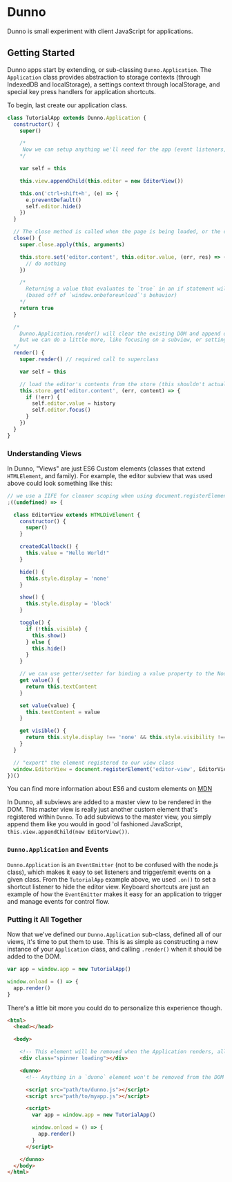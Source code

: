 # Dunno

Dunno is small experiment with client JavaScript for applications.

## Getting Started

Dunno apps start by extending, or sub-classing `Dunno.Application`. The `Application` class provides abstraction to storage contexts (through IndexedDB and localStorage), a settings context through localStorage, and special key press handlers for application shortcuts.

To begin, last create our application class.

```javascript
class TutorialApp extends Dunno.Application {
  constructor() {
    super()

    /*
     Now we can setup anything we'll need for the app (event listeners, loading some dynamic content, create subviews, etc)
    */

    var self = this

    this.view.appendChild(this.editor = new EditorView())

    this.on('ctrl+shift+h', (e) => {
      e.preventDefault()
      self.editor.hide()
    })
  }

  // The close method is called when the page is being loaded, or the current app instance is explicitly being closed
  close() {
    super.close.apply(this, arguments)

    this.store.set('editor.content', this.editor.value, (err, res) => {
      // do nothing
    })

    /*
      Returning a value that evaluates to `true` in an if statement will cause the application to wait for user feedback before exiting
      (based off of `window.onbeforeunload`'s behavior)
    */
    return true
  }

  /*
    Dunno.Application.render() will clear the existing DOM and append our master view (`this.view`),
    but we can do a little more, like focusing on a subview, or settings it's content from the store
  */
  render() {
    super.render() // required call to superclass

    var self = this

    // load the editor's contents from the store (this shouldn't actually be done in render though...)
    this.store.get('editor.content', (err, content) => {
      if (!err) {
        self.editor.value = history
        self.editor.focus()
      }
    })
  }
}
```

### Understanding Views

In Dunno, "Views" are just ES6 Custom elements (classes that extend `HTMLElement`, and family). For example, the editor subview that was used above could look something like this:

```javascript
// we use a IIFE for cleaner scoping when using document.registerElement to "export the view"
;((undefined) => {

  class EditorView extends HTMLDivElement {
    constructor() {
      super()
    }

    createdCallback() {
      this.value = "Hello World!"
    }

    hide() {
      this.style.display = 'none'
    }

    show() {
      this.style.display = 'block'
    }

    toggle() {
      if (!this.visible) {
        this.show()
      } else {
        this.hide()
      }
    }

    // we can use getter/setter for binding a value property to the Node's textContent
    get value() {
      return this.textContent
    }

    set value(value) {
      this.textContent = value
    }

    get visible() {
      return this.style.display !== 'none' && this.style.visibility !== 'hidden' && this.style.opacity > 0
    }
  }

  // "export" the element registered to our view class
  window.EditorView = document.registerElement('editor-view', EditorView)
})()
```

You can find more information about ES6 and custom elements on [MDN](https://developer.mozilla.org/en-US/docs/Web/Web_Components/Custom_Elements/Custom_Elements_with_Classes)

In Dunno, all subviews are added to a master view to be rendered in the DOM. This master view is really just another custom element that's registered within `Dunno`. To add subviews to the master view, you simply append them like you would in good 'ol fashioned JavaScript, `this.view.appendChild(new EditorView())`.

### `Dunno.Application` and Events

`Dunno.Application` is an `EventEmitter` (not to be confused with the node.js class), which makes it easy to set listeners and trigger/emit events on a given class. From the `TutorialApp` example above, we used `.on()` to set a shortcut listener to hide the editor view. Keyboard shortcuts are just an example of how the `EventEmitter` makes it easy for an application to trigger and manage events for control flow.

### Putting it All Together

Now that we've defined our `Dunno.Application` sub-class, defined all of our views, it's time to put them to use. This is as simple as constructing a new instance of your `Application` class, and calling `.render()` when it should be added to the DOM.

```javascript
var app = window.app = new TutorialApp()

window.onload = () => {
  app.render()
}
```

There's a little bit more you could do to personalize this experience though.

```html
<html>
  <head></head>

  <body>

    <!-- This element will be removed when the Application renders, allowing you to customize the initial loading experience until the call to `.render()` -->
    <div class="spinner loading"></div>

    <dunno>
      <!-- Anything in a `dunno` element won't be removed from the DOM when the application renders -->

      <script src="path/to/dunno.js"></script>
      <script src="path/to/myapp.js"></script>

      <script>
        var app = window.app = new TutorialApp()

        window.onload = () => {
          app.render()
        }
      </script>

    </dunno>
  </body>
</html>
```
